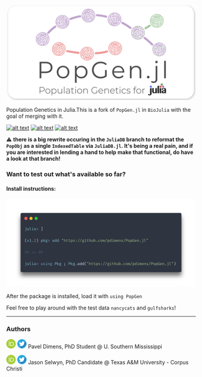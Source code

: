 ![logo](docs/img/logo_card.png)

Population Genetics in Julia.This is a fork of `PopGen.jl` in `BioJulia` with the goal of merging with it. 

[![alt text](https://img.shields.io/badge/docs-stable-informational?style=for-the-badge&logo=Read%20The%20Docs)](https://pdimens.github.io/PopGen.jl/stable) [![alt text](https://img.shields.io/badge/docs-latest-75ae6c?style=for-the-badge&logo=Read%20The%20Docs)](https://pdimens.github.io/PopGen.jl/latest) [![alt text](https://img.shields.io/badge/slack-join%20PopGen.jl-9d72b1?style=for-the-badge&logo=slack)](https://pdimens.github.io/PopGen.jl/community/)

:warning: **there is a big rewrite occuring in the `JuliaDB` branch to reformat the `PopObj` as a single `IndexedTable` via `JuliaDB.jl`. It's being a real pain, and if you are interested in lending a hand to help make that functional, do have a look at that branch!**

### Want to test out what's available so far?

#### Install instructions:
![install_instructions](docs/img/install_carbon.png)


After the package is installed, load it with `using PopGen`

Feel free to play around with the test data `nancycats` and `gulfsharks`!

---------

### Authors

[![alt text](docs/img/orcid.png)](https://orcid.org/0000-0003-3823-0373) [![alt text](docs/img/twitter.png)](https://twitter.com/PVDimens) Pavel Dimens, PhD Student @ U. Southern Mississippi

[![alt text](docs/img/orcid.png)](http://orcid.org/0000-0002-9100-217X) [![alt text](docs/img/twitter.png)](https://twitter.com/JasonSelwyn) Jason Selwyn, PhD Candidate @ Texas A&M University - Corpus Christi 
